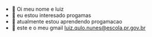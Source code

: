 - 👋 Oi meu nome e luiz
- 👀 eu estou interesado  progamas
- 🌱 atualmente estou aprendendo progamacao
- 💞️ este e o meu gmail luiz.qulo.nunes@escola.pr.gov.br
